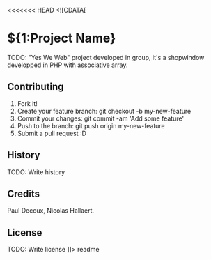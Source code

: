 <<<<<<< HEAD
<snippet>
  <content><![CDATA[
# ${1:Project Name}

TODO: "Yes We Web" project developed in group, it's a shopwindow developped in PHP with associative array.

## Contributing

1. Fork it!
2. Create your feature branch: git checkout -b my-new-feature
3. Commit your changes: git commit -am 'Add some feature'
4. Push to the branch: git push origin my-new-feature
5. Submit a pull request :D

## History

TODO: Write history

## Credits

Paul Decoux, Nicolas Hallaert.

## License

TODO: Write license
]]></content>
  <tabTrigger>readme</tabTrigger>
</snippet>
